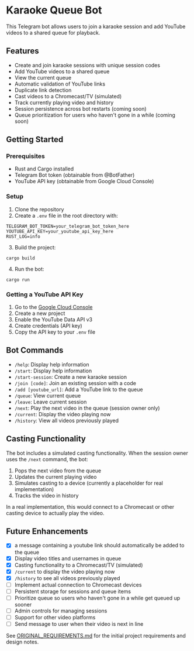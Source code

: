 # Karaoke Queue Bot

This Telegram bot allows users to join a karaoke session and add YouTube videos to a shared queue for playback.

## Features

- Create and join karaoke sessions with unique session codes
- Add YouTube videos to a shared queue
- View the current queue
- Automatic validation of YouTube links
- Duplicate link detection
- Cast videos to a Chromecast/TV (simulated)
- Track currently playing video and history
- Session persistence across bot restarts (coming soon)
- Queue prioritization for users who haven't gone in a while (coming soon)

## Getting Started

### Prerequisites

- Rust and Cargo installed
- Telegram Bot token (obtainable from @BotFather)
- YouTube API key (obtainable from Google Cloud Console)

### Setup

1. Clone the repository
2. Create a `.env` file in the root directory with:
```
TELEGRAM_BOT_TOKEN=your_telegram_bot_token_here
YOUTUBE_API_KEY=your_youtube_api_key_here
RUST_LOG=info
```
3. Build the project:
```
cargo build
```
4. Run the bot:
```
cargo run
```

### Getting a YouTube API Key

1. Go to the [Google Cloud Console](https://console.cloud.google.com/)
2. Create a new project
3. Enable the YouTube Data API v3
4. Create credentials (API key)
5. Copy the API key to your `.env` file

## Bot Commands

- `/help`: Display help information
- `/start`: Display help information
- `/start-session`: Create a new karaoke session
- `/join [code]`: Join an existing session with a code
- `/add [youtube_url]`: Add a YouTube link to the queue
- `/queue`: View current queue
- `/leave`: Leave current session
- `/next`: Play the next video in the queue (session owner only)
- `/current`: Display the video playing now
- `/history`: View all videos previously played

## Casting Functionality

The bot includes a simulated casting functionality. When the session owner uses the `/next` command, the bot:

1. Pops the next video from the queue
2. Updates the current playing video
3. Simulates casting to a device (currently a placeholder for real implementation)
4. Tracks the video in history

In a real implementation, this would connect to a Chromecast or other casting device to actually play the video.

## Future Enhancements

- [x] a message containing a youtube link should automatically be added to the queue
- [x] Display video titles and usernames in queue
- [x] Casting functionality to a Chromecast/TV (simulated)
- [x] `/current` to display the video playing now
- [x] `/history` to see all videos previously played
- [ ] Implement actual connection to Chromecast devices
- [ ] Persistent storage for sessions and queue items
- [ ] Prioritize queue so users who haven't gone in a while get queued up sooner
- [ ] Admin controls for managing sessions
- [ ] Support for other video platforms
- [ ] Send message to user when their video is next in line

See [ORIGINAL_REQUIREMENTS.md](ORIGINAL_REQUIREMENTS.md) for the initial project requirements and design notes.


